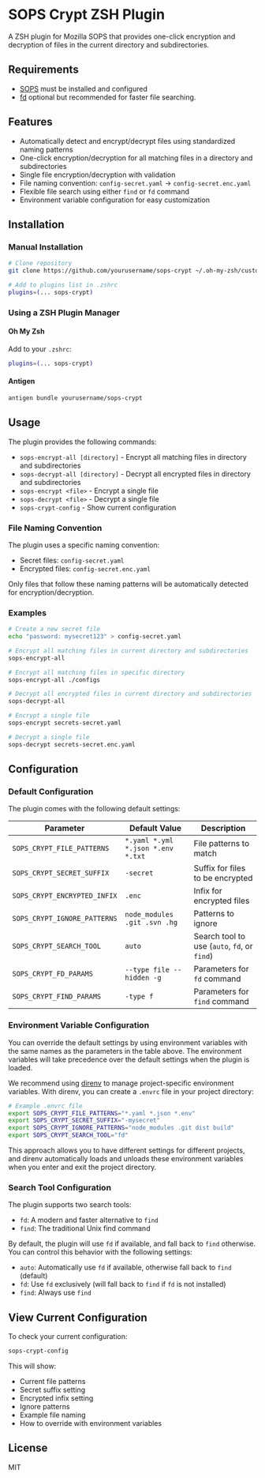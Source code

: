 # SOPS Crypt ZSH Plugin

A ZSH plugin for Mozilla SOPS that provides one-click encryption and decryption of files in the current directory and subdirectories.

## Requirements

- [SOPS](https://github.com/mozilla/sops) must be installed and configured
- [fd](https://github.com/sharkdp/fd) optional but recommended for faster file searching.

## Features

- Automatically detect and encrypt/decrypt files using standardized naming patterns
- One-click encryption/decryption for all matching files in a directory and subdirectories
- Single file encryption/decryption with validation
- File naming convention: `config-secret.yaml` → `config-secret.enc.yaml` 
- Flexible file search using either `find` or `fd` command
- Environment variable configuration for easy customization

## Installation

### Manual Installation

```zsh
# Clone repository
git clone https://github.com/yourusername/sops-crypt ~/.oh-my-zsh/custom/plugins/sops-crypt

# Add to plugins list in .zshrc
plugins=(... sops-crypt)
```

### Using a ZSH Plugin Manager

#### Oh My Zsh

Add to your `.zshrc`:

```zsh
plugins=(... sops-crypt)
```

#### Antigen

```zsh
antigen bundle yourusername/sops-crypt
```

## Usage

The plugin provides the following commands:

- `sops-encrypt-all [directory]` - Encrypt all matching files in directory and subdirectories
- `sops-decrypt-all [directory]` - Decrypt all encrypted files in directory and subdirectories
- `sops-encrypt <file>` - Encrypt a single file
- `sops-decrypt <file>` - Decrypt a single file
- `sops-crypt-config` - Show current configuration

### File Naming Convention

The plugin uses a specific naming convention:
- Secret files: `config-secret.yaml`
- Encrypted files: `config-secret.enc.yaml`

Only files that follow these naming patterns will be automatically detected for encryption/decryption.

### Examples

```zsh
# Create a new secret file
echo "password: mysecret123" > config-secret.yaml

# Encrypt all matching files in current directory and subdirectories
sops-encrypt-all

# Encrypt all matching files in specific directory
sops-encrypt-all ./configs

# Decrypt all encrypted files in current directory and subdirectories
sops-decrypt-all

# Encrypt a single file
sops-encrypt secrets-secret.yaml

# Decrypt a single file
sops-decrypt secrets-secret.enc.yaml
```

## Configuration

### Default Configuration

The plugin comes with the following default settings:

| Parameter | Default Value | Description |
|-----------|---------------|-------------|
| `SOPS_CRYPT_FILE_PATTERNS` | `*.yaml *.yml *.json *.env *.txt` | File patterns to match |
| `SOPS_CRYPT_SECRET_SUFFIX` | `-secret` | Suffix for files to be encrypted |
| `SOPS_CRYPT_ENCRYPTED_INFIX` | `.enc` | Infix for encrypted files |
| `SOPS_CRYPT_IGNORE_PATTERNS` | `node_modules .git .svn .hg` | Patterns to ignore |
| `SOPS_CRYPT_SEARCH_TOOL` | `auto` | Search tool to use (`auto`, `fd`, or `find`) |
| `SOPS_CRYPT_FD_PARAMS` | `--type file --hidden -g` | Parameters for `fd` command |
| `SOPS_CRYPT_FIND_PARAMS` | `-type f` | Parameters for `find` command |

### Environment Variable Configuration

You can override the default settings by using environment variables with the same names as the parameters in the table above. The environment variables will take precedence over the default settings when the plugin is loaded.

We recommend using [direnv](https://direnv.net/) to manage project-specific environment variables. With direnv, you can create a `.envrc` file in your project directory:

```zsh
# Example .envrc file
export SOPS_CRYPT_FILE_PATTERNS="*.yaml *.json *.env"
export SOPS_CRYPT_SECRET_SUFFIX="-mysecret"
export SOPS_CRYPT_IGNORE_PATTERNS="node_modules .git dist build"
export SOPS_CRYPT_SEARCH_TOOL="fd"
```

This approach allows you to have different settings for different projects, and direnv automatically loads and unloads these environment variables when you enter and exit the project directory.

### Search Tool Configuration

The plugin supports two search tools:
- `fd`: A modern and faster alternative to `find`
- `find`: The traditional Unix find command

By default, the plugin will use `fd` if available, and fall back to `find` otherwise. You can control this behavior with the following settings:

- `auto`: Automatically use `fd` if available, otherwise fall back to `find` (default)
- `fd`: Use `fd` exclusively (will fall back to `find` if `fd` is not installed)
- `find`: Always use `find`

## View Current Configuration

To check your current configuration:

```zsh
sops-crypt-config
```

This will show:
- Current file patterns
- Secret suffix setting
- Encrypted infix setting
- Ignore patterns
- Example file naming
- How to override with environment variables

## License

MIT
